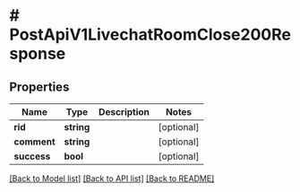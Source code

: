 # # PostApiV1LivechatRoomClose200Response

## Properties

Name | Type | Description | Notes
------------ | ------------- | ------------- | -------------
**rid** | **string** |  | [optional]
**comment** | **string** |  | [optional]
**success** | **bool** |  | [optional]

[[Back to Model list]](../../README.md#models) [[Back to API list]](../../README.md#endpoints) [[Back to README]](../../README.md)
